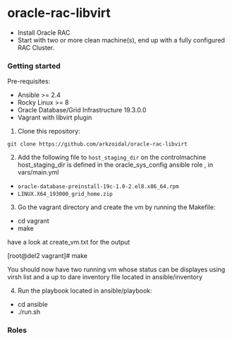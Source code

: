 # oracle-rac-libvirt

- Install Oracle RAC
- Start with two or more clean machine(s), end up with a fully configured RAC Cluster.

### Getting started

Pre-requisites:

- Ansible >= 2.4
- Rocky Linux >= 8
- Oracle Database/Grid Infrastructure 19.3.0.0
- Vagrant with libvirt plugin

1. Clone this repository:

  `git clone https://github.com/arkzoidal/oracle-rac-libvirt`

2. Add the following file to `host_staging_dir` on the controlmachine
   host_staging_dir is defined in the oracle_sys_config ansible role , in vars/main.yml

  - `oracle-database-preinstall-19c-1.0-2.el8.x86_64.rpm`
  - `LINUX.X64_193000_grid_home.zip`

3. Go the vagrant directory and create the vm by running the Makefile:

  - cd vagrant 
  - make

  have a look at create_vm.txt for the output

[root@del2 vagrant]# make

   You should now have two running vm whose status can be displayes using 
     virsh list and a up to dare inventory file located in ansible/inventory 

4. Run the playbook  located in ansible/playbook:

  - cd ansible
  - ./run.sh


### Roles
